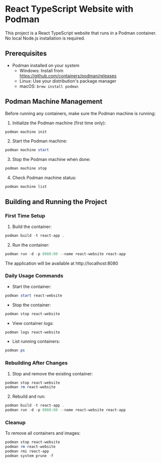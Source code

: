 # React TypeScript Website with Podman

This project is a React TypeScript website that runs in a Podman container. No local Node.js installation is required.

## Prerequisites

- Podman installed on your system
  - Windows: Install from https://github.com/containers/podman/releases
  - Linux: Use your distribution's package manager
  - macOS: `brew install podman`

## Podman Machine Management

Before running any containers, make sure the Podman machine is running:

1. Initialize the Podman machine (first time only):

```powershell
podman machine init
```

2. Start the Podman machine:

```powershell
podman machine start
```

3. Stop the Podman machine when done:

```powershell
podman machine stop
```

4. Check Podman machine status:

```powershell
podman machine list
```

## Building and Running the Project

### First Time Setup

1. Build the container:

```powershell
podman build -t react-app .
```

2. Run the container:

```powershell
podman run -d -p 8080:80 --name react-website react-app
```

The application will be available at http://localhost:8080

### Daily Usage Commands

- Start the container:

```powershell
podman start react-website
```

- Stop the container:

```powershell
podman stop react-website
```

- View container logs:

```powershell
podman logs react-website
```

- List running containers:

```powershell
podman ps
```

### Rebuilding After Changes

1. Stop and remove the existing container:

```powershell
podman stop react-website
podman rm react-website
```

2. Rebuild and run:

```powershell
podman build -t react-app .
podman run -d -p 8080:80 --name react-website react-app
```

### Cleanup

To remove all containers and images:

```powershell
podman stop react-website
podman rm react-website
podman rmi react-app
podman system prune -f
```
